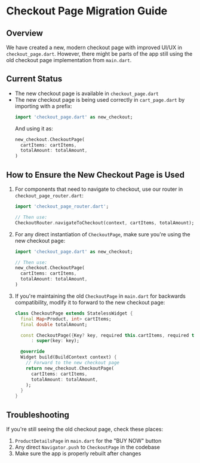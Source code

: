 # Checkout Page Migration Guide

## Overview
We have created a new, modern checkout page with improved UI/UX in `checkout_page.dart`. However, there might be parts of the app still using the old checkout page implementation from `main.dart`.

## Current Status
- The new checkout page is available in `checkout_page.dart`
- The new checkout page is being used correctly in `cart_page.dart` by importing with a prefix:
  ```dart
  import 'checkout_page.dart' as new_checkout;
  ```
  And using it as:
  ```dart
  new_checkout.CheckoutPage(
    cartItems: cartItems,
    totalAmount: totalAmount,
  )
  ```

## How to Ensure the New Checkout Page is Used

1. For components that need to navigate to checkout, use our router in `checkout_page_router.dart`:
   ```dart
   import 'checkout_page_router.dart';
   
   // Then use:
   CheckoutRouter.navigateToCheckout(context, cartItems, totalAmount);
   ```

2. For any direct instantiation of `CheckoutPage`, make sure you're using the new checkout page:
   ```dart
   import 'checkout_page.dart' as new_checkout;
   
   // Then use:
   new_checkout.CheckoutPage(
     cartItems: cartItems,
     totalAmount: totalAmount,
   )
   ```

3. If you're maintaining the old `CheckoutPage` in `main.dart` for backwards compatibility, modify it to forward to the new checkout page:
   ```dart
   class CheckoutPage extends StatelessWidget {
     final Map<Product, int> cartItems;
     final double totalAmount;
   
     const CheckoutPage({Key? key, required this.cartItems, required this.totalAmount})
         : super(key: key);
   
     @override
     Widget build(BuildContext context) {
       // Forward to the new checkout page
       return new_checkout.CheckoutPage(
         cartItems: cartItems,
         totalAmount: totalAmount,
       );
     }
   }
   ```

## Troubleshooting
If you're still seeing the old checkout page, check these places:
1. `ProductDetailsPage` in `main.dart` for the "BUY NOW" button
2. Any direct `Navigator.push` to `CheckoutPage` in the codebase
3. Make sure the app is properly rebuilt after changes 